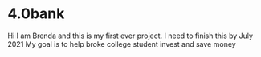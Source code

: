 # 4.0bank
Hi I am Brenda and this is my first ever project. 
I need to finish this by July 2021
My goal is to help broke college student invest and save money
